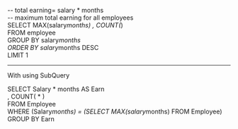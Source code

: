 -- total earning= salary * months <br/>
-- maximum total earning for all employees <br/>
SELECT MAX(salary*months) , COUNT(*) <br/>
FROM employee <br/>
GROUP BY salary*months <br/>
ORDER BY salary*months DESC <br/>
LIMIT 1 <br/>


* * *
With using SubQuery <br/>

SELECT Salary * months AS Earn <br/>
            ,  COUNT( * )  <br/>
FROM Employee <br/>
WHERE (Salary*months) = (SELECT MAX(salary*months) FROM Employee) <br/>
GROUP BY Earn <br/>